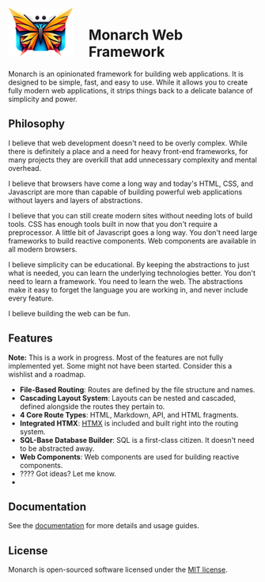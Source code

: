 <img src="./docs/assets/logo.png" style="height: 100px; float: left; margin-right: 2rem;">

# Monarch Web Framework

<div style="clear: both;">

Monarch is an opinionated framework for building web applications. It is designed to be simple, fast, and easy to use. While it allows you to create fully modern web applications, it strips things back to a delicate balance of simplicity and power.

## Philosophy

I believe that web development doesn't need to be overly complex. While there is definitely a place and a need for heavy front-end frameworks, for many projects they are overkill that add unnecessary complexity and mental overhead.

I believe that browsers have come a long way and today's HTML, CSS, and Javascript are more than capable of building powerful web applications without layers and layers of abstractions.

I believe that you can still create modern sites without needing lots of build tools. CSS has enough tools built in now that you don't require a preprocessor. A little bit of Javascript goes a long way. You don't need large frameworks to build reactive components. Web components are available in all modern browsers.

I believe simplicity can be educational. By keeping the abstractions to just what is needed, you can learn the underlying technologies better. You don't need to learn a framework. You need to learn the web. The abstractions make it easy to forget the language you are working in, and never include every feature.

I believe building the web can be fun.

## Features

**Note:** This is a work in progress. Most of the features are not fully implemented yet. Some might not have been started. Consider this a wishlist and a roadmap.

-   **File-Based Routing**: Routes are defined by the file structure and names.
-   **Cascading Layout System**: Layouts can be nested and cascaded, defined alongside the routes they pertain to.
-   **4 Core Route Types**: HTML, Markdown, API, and HTML fragments.
-   **Integrated HTMX**: [HTMX](https://htmx.org/) is included and built right into the routing system.
-   **SQL-Base Database Builder**: SQL is a first-class citizen. It doesn't need to be abstracted away.
-   **Web Components**: Web components are used for building reactive components.
-   ???? Got ideas? Let me know.
-

## Documentation

See the <a href="https://lonnieezell.github.io/monarch-framework/" target="_blank">documentation</a> for more details and usage guides.

## License

Monarch is open-sourced software licensed under the [MIT license](https://opensource.org/licenses/MIT).

